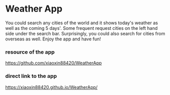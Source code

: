 # Weather App

You could search any cities of the world and it shows today's weather as well as the coming 5 days'.
Some frequent request cities on the left hand side under the search bar.
Surprisingly, you could also search for cities from overseas as well. 
Enjoy the app and have fun!

### resource of the app
https://github.com/xiaoxin88420/WeatherApp

### direct link to the app
https://xiaoxin88420.github.io/WeatherApp/

